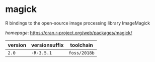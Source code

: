 # magick

R bindings to the open-source image processing library ImageMagick

*homepage*: <https://cran.r-project.org/web/packages/magick/>

version | versionsuffix | toolchain
--------|---------------|----------
``2.0`` | ``-R-3.5.1`` | ``foss/2018b``
